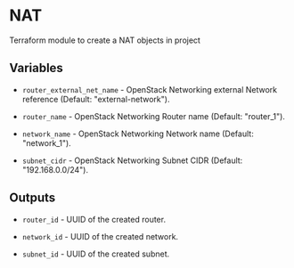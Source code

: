 # NAT

Terraform module to create a NAT objects in project

## Variables

  * `router_external_net_name` - OpenStack Networking external Network reference (Default: "external-network").

  * `router_name` - OpenStack Networking Router name (Default: "router_1").

  * `network_name` - OpenStack Networking Network name (Default: "network_1").

  * `subnet_cidr` - OpenStack Networking Subnet CIDR (Default: "192.168.0.0/24").

## Outputs

  * `router_id` - UUID of the created router.

  * `network_id` - UUID of the created network.

  * `subnet_id` - UUID of the created subnet.